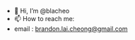 - 👋 Hi, I’m @blacheo
- 📫 How to reach me:
- email : brandon.lai.cheong@gmail.com

<!---
blacheo/blacheo is a ✨ special ✨ repository because its `README.md` (this file) appears on your GitHub profile.
You can click the Preview link to take a look at your changes.
--->
